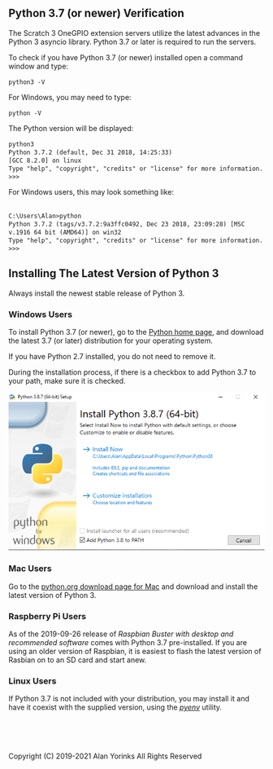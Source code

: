 
## Python 3.7 (or newer) Verification
 
The Scratch 3 OneGPIO extension servers utilize the latest advances in
the Python 3 asyncio library. Python 3.7 or later is required to run
the servers.

To check if you have Python 3.7 (or newer) installed open a command window and
type:

```
python3 -V
```

For Windows, you may need to type:

```
python -V
```

The Python version will be displayed:

```
python3
Python 3.7.2 (default, Dec 31 2018, 14:25:33)
[GCC 8.2.0] on linux
Type "help", "copyright", "credits" or "license" for more information.
>>>
```

For Windows users, this may look something like:
```

C:\Users\Alan>python
Python 3.7.2 (tags/v3.7.2:9a3ffc0492, Dec 23 2018, 23:09:28) [MSC v.1916 64 bit (AMD64)] on win32
Type "help", "copyright", "credits" or "license" for more information.
>>>
```

## Installing The Latest Version of Python 3

Always install the newest stable release of Python 3.

### Windows Users

To install Python 3.7 (or newer), go to the
<a href="https://www.python.org/" target="_blank">Python home page,</a>
and download the latest 3.7 (or later) distribution for your operating system.

If you have Python 2.7 installed, you do not need to remove it.

During the installation process, if there is a checkbox to add Python 3.7 to your path,
 make sure it is checked.

![](./images/windows_python_install.png)

### Mac Users

Go to the
[python.org download page for Mac](https://www.python.org/downloads/mac-osx/)
and download and install the latest version of Python 3.

### Raspberry Pi Users
As of the 2019-09-26 release of *Raspbian Buster with desktop and recommended
software* comes with Python 3.7 pre-installed. If you are using an older
version of Raspbian, it is easiest to flash the latest version of
Rasbian on to an SD card and start anew.

### Linux Users
If Python 3.7 is not included with your distribution, you may install it
and have it coexist with the supplied version, using the
[*pyenv*](https://realpython.com/intro-to-pyenv/) utility.

<br>
<br>
<br>


Copyright (C) 2019-2021 Alan Yorinks All Rights Reserved



